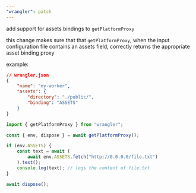 ```yaml
---
"wrangler": patch
---
```


add support for assets bindings to `getPlatformProxy`

this change makes sure that that `getPlatformProxy`, when the input configuration
file contains an assets field, correctly returns the appropriate asset binding proxy

example:

```json
// wrangler.json
{
	"name": "my-worker",
	"assets": {
		"directory": "./public/",
		"binding": "ASSETS"
	}
}
```

```js
import { getPlatformProxy } from "wrangler";

const { env, dispose } = await getPlatformProxy();

if (env.ASSETS) {
	const text = await (
		await env.ASSETS.fetch("http://0.0.0.0/file.txt")
	).text();
	console.log(text); // logs the content of file.txt
}

await dispose();
```
